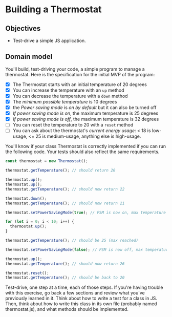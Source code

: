# Building a Thermostat

## Objectives

- Test-drive a simple JS application.

## Domain model

You'll build, test-driving your code, a simple program to manage a thermostat. Here is the specification for the initial MVP of the program:

- [x] The Thermostat starts with an initial temperature of 20 degrees
- [x] You can increase the temperature with an `up` method
- [x] You can decrease the temperature with a `down` method
- [x] The _minimum possible temperature_ is 10 degrees
- [x] the _Power saving mode_ is _on by default_ but it can also be turned off
- [x] _If power saving mode is on_, the maximum temperature is 25 degrees
- [x] _If power saving mode is off_, the maximum temperature is 32 degrees
- [ ] You can reset the temperature to 20 with a `reset` method
- [ ] You can ask about the thermostat's _current energy usage_: < 18 is low-usage, <= 25 is medium-usage, anything else is high-usage.

You'll know if your class Thermostat is correctly implemented if you can run the following code. Your tests should also reflect the same requirements.

```javascript
const thermostat = new Thermostat();

thermostat.getTemperature(); // should return 20

thermostat.up();
thermostat.up();
thermostat.getTemperature(); // should now return 22

thermostat.down();
thermostat.getTemperature(); // should now return 21

thermostat.setPowerSavingMode(true); // PSM is now on, max temperature is 25

for (let i = 0; i < 10; i++) {
  thermostat.up();
}

thermostat.getTemperature(); // should be 25 (max reached)

thermostat.setPowerSavingMode(false); // PSM is now off, max temperature is no more 25

thermostat.up();
thermostat.getTemperature(); // should now return 26

thermostat.reset();
thermostat.getTemperature(); // should be back to 20
```

Test-drive, one step at a time, each of those steps. If you're having trouble with this exercise, go back a few sections and review what you've previously learned in it. Think about how to write a test for a class in JS. Then, think about how to write this class in its own file (probably named thermostat.js), and what methods should be implemented.
